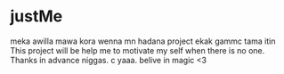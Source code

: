 # justMe

meka awilla mawa kora wenna mn hadana project ekak gammc tama itin
This project will be help me to motivate my self when there is no one. Thanks in advance niggas. c yaaa. belive in magic <3
